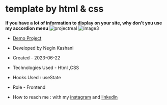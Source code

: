 # template by html & css

**If you have a lot of information to display on your site, why don't you use my accordion menu**
![projectreal](https://github.com/NeginKashani/website1/assets/109550062/ad320e60-c2a3-4132-80ea-3fd5f27dddc7)
![image3](https://github.com/NeginKashani/website1/assets/109550062/8d54b326-7fab-4903-9534-4357e9fa32ac)

- [Demo Project](https://neginkashani.github.io/website1/)

- Developed by Negin Kashani

- Created - 2023-06-22

- Technologies Used - Html ,CSS 

- Hooks Used : useState 

- Role - Frontend

- How to reach me : with my [instagram](https://instagram.com/negin_kashweb?igshid=NTc4MTIwNjQ2YQ==
) and [linkedin](https://www.linkedin.com/in/negin-kashani-567840b8)
